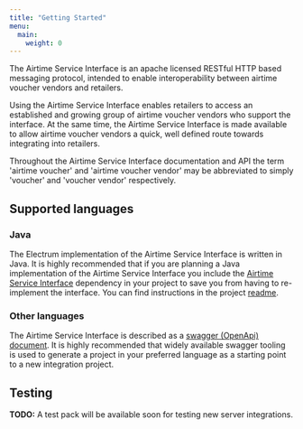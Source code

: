 ```yaml
---
title: "Getting Started"
menu:
  main:
    weight: 0
---
```


The Airtime Service Interface is an apache licensed RESTful HTTP based messaging protocol, intended to enable interoperability between airtime voucher vendors and retailers.

Using the Airtime Service Interface enables retailers to access an established and growing group of airtime voucher vendors who support the interface. At the same time, the Airtime Service Interface is made available to allow airtime voucher vendors a quick, well defined route towards integrating into retailers.

Throughout the Airtime Service Interface documentation and API the term 'airtime voucher' and 'airtime voucher vendor' may be abbreviated to simply 'voucher' and 'voucher vendor' respectively.

## Supported languages

### Java

The Electrum implementation of the Airtime Service Interface is written in Java. It is highly recommended that if you are planning a Java implementation of the Airtime Service Interface you include the [Airtime Service Interface](https://github.com/electrumpayments/airtime-service-interface) dependency in your project to save you from having to re-implement the interface. You can find instructions in the project [readme](https://github.com/electrumpayments/airtime-service-interface).

### Other languages

The Airtime Service Interface is described as a [swagger (OpenApi) document](/specification/swagger). It is highly recommended that widely available swagger tooling is used to generate a project in your preferred language as a starting point to a new integration project.


## Testing

**TODO:** A test pack will be available soon for testing new server integrations.
